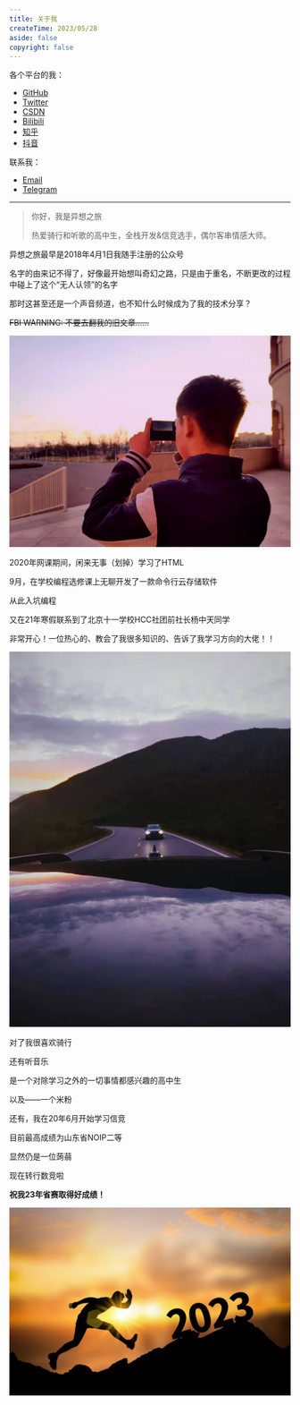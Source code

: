 ```yaml
---
title: 关于我
createTime: 2023/05/28
aside: false
copyright: false
---
```


各个平台的我：

- [GitHub](https://github.com/yxzlwz)
- [Twitter](https://twitter.com/yxzlwz)
- [CSDN](https://blog.csdn.net/weixin_44495599)
- [Bilibili](https://space.bilibili.com/442614776)
- [知乎](https://www.zhihu.com/people/yxzlwz)
- [抖音](https://v.douyin.com/i2mVRwqe/)

联系我：

- [Email](mailto:mail@yixiangzhilv.com)
- [Telegram](https://t.me/yxzlwz)

---

> 你好，我是异想之旅
>
> 热爱骑行和听歌的高中生，全栈开发&信竞选手，偶尔客串情感大师。

异想之旅最早是2018年4月1日我随手注册的公众号

名字的由来记不得了，好像最开始想叫奇幻之路，只是由于重名，不断更改的过程中碰上了这个“无人认领”的名字

那时这甚至还是一个声音频道，也不知什么时候成为了我的技术分享？

~~FBI WARNING: 不要去翻我的旧文章……~~

![1685705610785](../../images/a8278419b1c80c35cf3ca0962589693c.png)

2020年网课期间，闲来无事（划掉）学习了HTML

9月，在学校编程选修课上无聊开发了一款命令行云存储软件

从此入坑编程

又在21年寒假联系到了北京十一学校HCC社团前社长杨中天同学

非常开心！一位热心的、教会了我很多知识的、告诉了我学习方向的大佬！！

![1685705658945](../../images/b199df2d7c55cdac7e7a31d13a8bd4a0.jpg)

对了我很喜欢骑行

还有听音乐

是一个对除学习之外的一切事情都感兴趣的高中生

以及——一个米粉

还有，我在20年6月开始学习信竞

目前最高成绩为山东省NOIP二等

显然仍是一位蒟蒻

现在转行数竞啦

**祝我23年省赛取得好成绩！**

![1685705731122](../../images/0e417c9be12df5f37963a01a302416ab.jpg)

